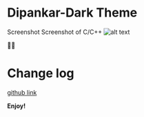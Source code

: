 # Dipankar-Dark Theme

Screenshot
Screenshot of C/C++
![alt text](https://github.com/dipsonu10/dark-theme-custom/blob/main/image_preview.png?raw=true)

🎉✨

# Change log
 [github link](https://github.com/dipsonu10/dark-theme-custom/blob/main/CHANGELOG.md)

**Enjoy!**